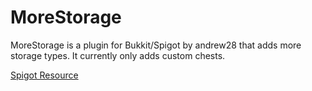 # MoreStorage
MoreStorage is a plugin for Bukkit/Spigot by andrew28 that adds more storage types.
 It currently only adds custom chests.
 
[Spigot Resource](https://www.spigotmc.org/resources/morestorage.52878/)